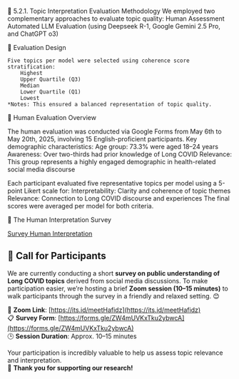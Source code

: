 🧠 5.2.1. Topic Interpretation Evaluation Methodology
We employed two complementary approaches to evaluate topic quality:
    Human Assessment
    Automated LLM Evaluation (using Deepseek R-1, Google Gemini 2.5 Pro, and ChatGPT o3)

📝 Evaluation Design

    Five topics per model were selected using coherence score stratification:
        Highest
        Upper Quartile (Q3)
        Median
        Lower Quartile (Q1)
        Lowest
    *Notes: This ensured a balanced representation of topic quality.
  
🧪 Human Evaluation Overview

The human evaluation was conducted via Google Forms from May 6th to May 20th, 2025, involving 15 English-proficient participants. Key demographic characteristics:
    Age group: 73.3% were aged 18–24 years
    Awareness: Over two-thirds had prior knowledge of Long COVID
    Relevance: This group represents a highly engaged demographic in health-related social media discourse


Each participant evaluated five representative topics per model using a 5-point Likert scale for:
    Interpretability: Clarity and coherence of topic themes
    Relevance: Connection to Long COVID discourse and experiences
The final scores were averaged per model for both criteria.

📝 The Human Interpretation Survey

[Survey Human Interpretation](https://raw.githubusercontent.com/irhafidz/topic_modelling_longcovid/survey/human-interpretation-gforms.jpeg)

## 📣 Call for Participants
We are currently conducting a short **survey on public understanding of Long COVID topics** derived from social media discussions.
To make participation easier, we’re hosting a brief **Zoom session (10–15 minutes)** to walk participants through the survey in a friendly and relaxed setting. 😊

🔗 **Zoom Link**: [https://its.id/meetHafidz](https://its.id/meetHafidz)  
📋 **Survey Form**: [https://forms.gle/ZW4mUVKxTku2ybwcA](https://forms.gle/ZW4mUVKxTku2ybwcA)  
🕒 **Session Duration**: Approx. 10–15 minutes

Your participation is incredibly valuable to help us assess topic relevance and interpretation.  
💜 **Thank you for supporting our research!**

